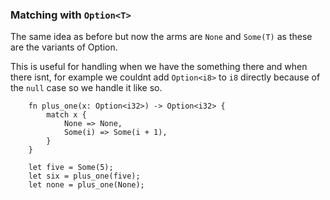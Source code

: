 
### Matching with ```Option<T>```

The same idea as before but now the arms are ```None``` and ```Some(T)``` as these are the variants of Option.

This is useful for handling when we have the something there and when there isnt, for example we couldnt add `Option<i8>` to `i8` directly because of the ```null``` case so we handle it like so.

```rust,editable
    fn plus_one(x: Option<i32>) -> Option<i32> {
        match x {
            None => None,
            Some(i) => Some(i + 1),
        }
    }

    let five = Some(5);
    let six = plus_one(five);
    let none = plus_one(None);
```


